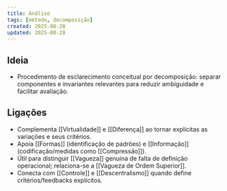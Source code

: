 ```yaml
---
title: Análise
tags: [método, decomposição]
created: 2025-08-28
updated: 2025-08-28
---
```


## Ideia
- Procedimento de esclarecimento conceitual por decomposição: separar componentes e invariantes relevantes para reduzir ambiguidade e facilitar avaliação.

## Ligações
- Complementa [[Virtualidade]] e [[Diferença]] ao tornar explícitas as variações e seus critérios.
- Apoia [[Formas]] (identificação de padrões) e [[Informação]] (codificação/medidas como [[Compressão]]).
- Útil para distinguir [[Vagueza]] genuína de falta de definição operacional; relaciona-se a [[Vagueza de Ordem Superior]].
- Conecta com [[Controle]] e [[Descentralismo]] quando define critérios/feedbacks explícitos.
